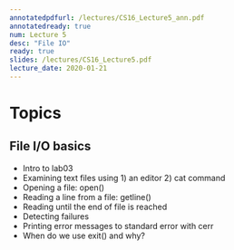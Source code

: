 ```yaml
---
annotatedpdfurl: /lectures/CS16_Lecture5_ann.pdf
annotatedready: true
num: Lecture 5
desc: "File IO"
ready: true
slides: /lectures/CS16_Lecture5.pdf
lecture_date: 2020-01-21
---
```


# Topics
## File I/O basics
* Intro to lab03
* Examining text files using 1) an editor 2) cat command
* Opening a file: open()
* Reading a line from a file: getline()
* Reading until the end of file is reached
* Detecting failures
* Printing error messages to standard error with cerr
* When do we use exit() and why?


